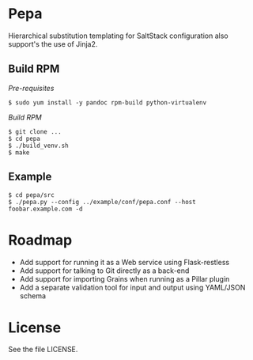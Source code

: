 # Pepa #

Hierarchical substitution templating for SaltStack configuration also support's the use of Jinja2.

## Build RPM ##

*Pre-requisites*

    $ sudo yum install -y pandoc rpm-build python-virtualenv

*Build RPM*

    $ git clone ...
    $ cd pepa
    $ ./build_venv.sh
    $ make

## Example ##

    $ cd pepa/src
    $ ./pepa.py --config ../example/conf/pepa.conf --host foobar.example.com -d

# Roadmap #

- Add support for running it as a Web service using Flask-restless
- Add support for talking to Git directly as a back-end
- Add support for importing Grains when running as a Pillar plugin
- Add a separate validation tool for input and output using YAML/JSON schema

# License #

See the file LICENSE.
